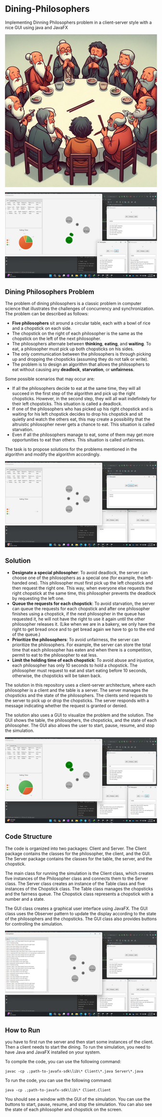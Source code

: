 # Dining-Philosophers
Implementing Dinning Philosophers problem in a client-server style with a nice GUI using java and JavaFX

![cover](/images/cover.jpg)

![main](/images/main.png)

## Dining Philosophers Problem
The problem of dining philosophers is a classic problem in computer science that illustrates the challenges of concurrency and synchronization. The problem can be described as follows:

- **Five philosophers** sit around a circular table, each with a bowl of rice and a chopstick on each side.
- The chopstick on the right of each philosopher is the same as the chopstick on the left of the next philosopher.
- The philosophers alternate between **thinking**, **eating**, and **waiting**. To eat, a philosopher must pick up both chopsticks on his sides.
- The only communication between the philosophers is through picking up and dropping the chopsticks (assuming they do not talk or write).
- The problem is to design an algorithm that allows the philosophers to eat without causing any **deadlock**, **starvation**, or **unfairness**.

Some possible scenarios that may occur are:

- If all the philosophers decide to eat at the same time, they will all succeed in the first step of the algorithm and pick up the right chopsticks. However, in the second step, they will all wait indefinitely for their left chopsticks. This situation is called a deadlock.
- If one of the philosophers who has picked up his right chopstick and is waiting for his left chopstick decides to drop his chopstick and sit quietly and watch the others eat, this may create a possibility that the altruistic philosopher never gets a chance to eat. This situation is called starvation.
- Even if all the philosophers manage to eat, some of them may get more opportunities to eat than others. This situation is called unfairness.

The task is to propose solutions for the problems mentioned in the algorithm and modify the algorithm accordingly.

![waiting](/images/waiting.png)

## Solution

- **Designate a special philosopher**: To avoid deadlock, the server can choose one of the philosophers as a special one (for example, the left-handed one). This philosopher must first pick up the left chopstick and then request the right one. This way, when everyone else requests the right chopstick at the same time, this philosopher prevents the deadlock by requesting the left one.
- **Queue the requests for each chopstick**: To avoid starvation, the server can queue the requests for each chopstick and after one philosopher finishes using a chopstick, if the next philosopher in the queue has requested it, he will not have the right to use it again until the other philosopher releases it. (Like when we are in a bakery, we only have the right to get bread once and to get bread again we have to go to the end of the queue.)
- **Prioritize the philosophers**: To avoid unfairness, the server can prioritize the philosophers. For example, the server can store the total time that each philosopher has eaten and when there is a competition, permit to eat to the philosopher to eat less.
- **Limit the holding time of each chopstick**: To avoid abuse and injustice, each philosopher has only 10 seconds to hold a chopstick. The philosopher must request to eat and start eating before 10 seconds, otherwise, the chopsticks will be taken back.

The solution in this repository uses a client-server architecture, where each philosopher is a client and the table is a server. The server manages the chopsticks and the state of the philosophers. The clients send requests to the server to pick up or drop the chopsticks. The server responds with a message indicating whether the request is granted or denied.

The solution also uses a GUI to visualize the problem and the solution. The GUI shows the table, the philosophers, the chopsticks, and the state of each philosopher. The GUI also allows the user to start, pause, resume, and stop the simulation.

![extra](/images/extra.png)


## Code Structure

The code is organized into two packages: Client and Server. The Client package contains the classes for the philosopher, the client, and the GUI. The Server package contains the classes for the table, the server, and the chopstick.

The main class for running the simulation is the Client class, which creates five instances of the Philosopher class and connects them to the Server class. The Server class creates an instance of the Table class and five instances of the Chopstick class. The Table class manages the chopsticks and the fairness queue. The Chopstick class represents a chopstick with a number and a state.

The GUI class creates a graphical user interface using JavaFX. The GUI class uses the Observer pattern to update the display according to the state of the philosophers and the chopsticks. The GUI class also provides buttons for controlling the simulation.

![console](/images/console.png)

## How to Run
you have to first run the server and then start some instances of the client. Then a client needs to start the dining.
To run the simulation, you need to have Java and JavaFX installed on your system.

To compile the code, you can use the following command:

`javac -cp .;path-to-javafx-sdk\lib\* Client\*.java Server\*.java`

To run the code, you can use the following command:

`java -cp .;path-to-javafx-sdk\lib\* Client.Client`

You should see a window with the GUI of the simulation. You can use the buttons to start, pause, resume, and stop the simulation. You can also see the state of each philosopher and chopstick on the screen.
